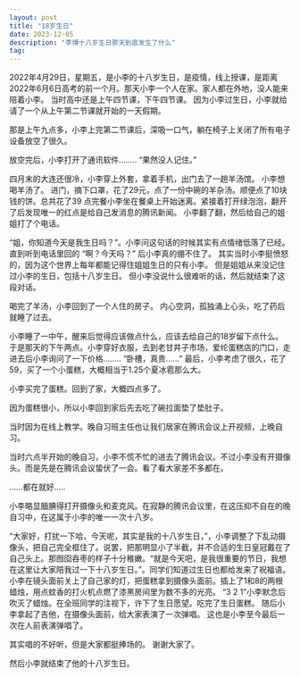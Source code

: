 ```yaml
---
layout: post
title: "18岁生日"
date: 2023-12-05 
description: "李博十八岁生日那天到底发生了什么"
tag: 
--- 
```


2022年4月29日，星期五，是小李的十八岁生日，是疫情，线上授课，是距离2022年6月6日高考的前一个月。那天小李一个人在家。家人都在外地，没人能来陪着小李。
  当时高中还是上午四节课，下午四节课。
  因为小李过生日，小李就给请了一个从上午第二节课就开始的一天假期。

  那是上午九点多，小李上完第二节课后，深吸一口气，躺在椅子上关闭了所有电子设备放空了很久。

  放空完后，小李打开了通讯软件........
  “果然没人记住。”

  四月末的大连还很冷，小李穿上外套，拿着手机，出门去了一趟羊汤馆。
  小李想喝羊汤了。
  进门，摘下口罩，花了29元，点了一份中碗的羊杂汤。顺便点了10块钱的饼。总共花了39 
  点完餐小李坐在餐桌上开始迷离。紧接着打开绿泡泡，翻开了后发现唯一的红点是给自己发消息的腾讯新闻。
  小李翻了翻，然后给自己的姐姐打了个电话。

  “姐，你知道今天是我生日吗？”。小李问这句话的时候其实有点情绪低落了已经。
  直到听到电话里回的  “啊？今天吗？” 后小李真的绷不住了。
  其实当时小李挺愤怒的，因为这个世界上每年都能记得住姐姐生日的只有小李。
  但是姐姐从来没记住过小李的生日，包括十八岁生日。
  但小李没说什么很难听的话，然后就结束了这段对话。

  喝完了羊汤，小李回到了一个人住的房子。
  内心空洞，孤独涌上心头，吃了药后就睡了过去。

  小李睡了一中午，醒来后觉得应该做点什么，应该去给自己的18岁留下点什么。
  于是那天的下午两点。小李穿好衣服，去到老甘井子市场，爱纶蛋糕店的门口，走进去后小李询问了一下价格........
  “卧槽，真贵......”
  最后，小李考虑了很久，花了59，买了一个小蛋糕，大概相当于1.25个夏冰雹那么大。

  小李买完了蛋糕。回到了家，大概四点多了。

  因为蛋糕很小，所以小李回到家后先去吃了碗拉面垫了垫肚子。

  当时因为在线上教学。晚自习班主任也让我们居家在腾讯会议上开视频，上晚自习。

  当时六点半开始的晚自习，小李不慌不忙的进去了腾讯会议。不过小李没有开摄像头。而是先是在腾讯会议蛰伏了一会。看了看大家差不多都在。

  ......都在就好.....

  小李略显腼腆得打开摄像头和麦克风。在寂静的腾讯会议里，在这压抑不自在的晚自习中，在这属于小李的唯一一次十八岁。

“大家好，打扰一下哈，今天呢，其实是我的十八岁生日，”，小李调整了下乱动摄像头，把自己完全框住了。说罢，把那明显小了半截，并不合适的生日皇冠戴在了自己头上。那囫囵吞枣的样子十分稚嫩。“就是今天吧，是我很重要的节日，我想在这里让大家陪我过一下十八岁生日。”。同学们知道过生日也都给发来了祝福语。
  小李在镜头面前关上了自己家的灯，把蛋糕拿到摄像头面前。插上了1和8的两根蜡烛，用点蚊香的打火机点燃了漆黑房间里为数不多的光亮。
  “3 2 1”小李默念后吹灭了蜡烛。在全班同学的注视下，许下了生日愿望。吃完了生日蛋糕。
  随后小李拿起了吉他，在摄像头面前，给大家表演了一次弹唱。
  这也是小李至今最后一次在人前表演弹唱了。

  其实唱的不好听，但是大家都挺捧场的。
谢谢大家了。

  然后小李就结束了他的十八岁生日。